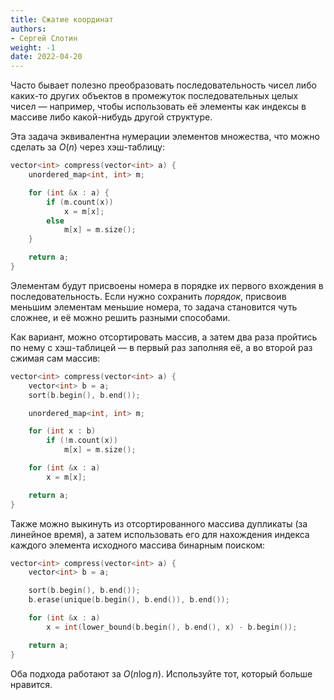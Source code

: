 ```yaml
---
title: Сжатие координат
authors:
- Сергей Слотин
weight: -1
date: 2022-04-20
---
```


Часто бывает полезно преобразовать последовательность чисел либо каких-то других объектов в промежуток последовательных целых чисел — например, чтобы использовать её элементы как индексы в массиве либо какой-нибудь другой структуре.

Эта задача эквивалентна нумерации элементов множества, что можно сделать за $O(n)$ через хэш-таблицу:

```c++
vector<int> compress(vector<int> a) {
    unordered_map<int, int> m;

    for (int &x : a) {
        if (m.count(x))
            x = m[x];
        else
            m[x] = m.size();
    }

    return a;
}
```

Элементам будут присвоены номера в порядке их первого вхождения в последовательность. Если нужно сохранить *порядок*, присвоив меньшим элементам меньшие номера, то задача становится чуть сложнее, и её можно решить разными способами.

Как вариант, можно отсортировать массив, а затем два раза пройтись по нему с хэш-таблицей — в первый раз заполняя её, а во второй раз сжимая сам массив:

```c++
vector<int> compress(vector<int> a) {
    vector<int> b = a;
    sort(b.begin(), b.end());

    unordered_map<int, int> m;

    for (int x : b)
        if (!m.count(x))
            m[x] = m.size();

    for (int &x : a)
        x = m[x];

    return a;
}
```

Также можно выкинуть из отсортированного массива дупликаты (за линейное время), а затем использовать его для нахождения индекса каждого элемента исходного массива бинарным поиском:

```c++
vector<int> compress(vector<int> a) {
    vector<int> b = a;

    sort(b.begin(), b.end());
    b.erase(unique(b.begin(), b.end()), b.end());

    for (int &x : a)
        x = int(lower_bound(b.begin(), b.end(), x) - b.begin());

    return a;
}
```

Оба подхода работают за $O(n \log n)$. Используйте тот, который больше нравится.
